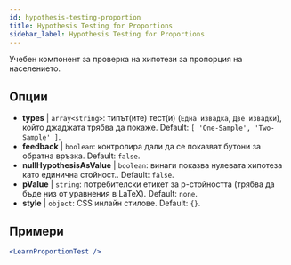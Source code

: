 ```yaml
---
id: hypothesis-testing-proportion
title: Hypothesis Testing for Proportions
sidebar_label: Hypothesis Testing for Proportions
---
```


Учебен компонент за проверка на хипотези за пропорция на населението.

## Опции

* __types__ | `array<string>`: типът(ите) тест(и) (`Една извадка`, `Две извадки`), който джаджата трябва да покаже. Default: `[
  'One-Sample',
  'Two-Sample'
]`.
* __feedback__ | `boolean`: контролира дали да се показват бутони за обратна връзка. Default: `false`.
* __nullHypothesisAsValue__ | `boolean`: винаги показва нулевата хипотеза като единична стойност.. Default: `false`.
* __pValue__ | `string`: потребителски етикет за p-стойността (трябва да бъде низ от уравнения в LaTeX). Default: `none`.
* __style__ | `object`: CSS инлайн стилове. Default: `{}`.


## Примери

```jsx live
<LearnProportionTest />
```

